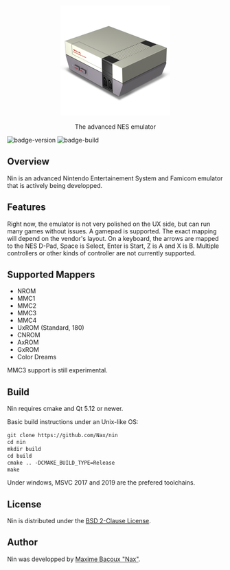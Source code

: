 <p align="center">
  <img with="256" height="256" src="https://raw.githubusercontent.com/Nax/nin/master/data/nin.png"/>
  <p align="center">The advanced NES emulator</p>
</p>

![badge-version](https://img.shields.io/github/v/release/Nax/nin?include_prereleases)
![badge-build](https://github.com/Nax/nin/workflows/Nin/badge.svg)

## Overview

Nin is an advanced Nintendo Entertainement System and Famicom emulator that is actively being developped.

## Features

Right now, the emulator is not very polished on the UX side, but can run many games without issues.
A gamepad is supported. The exact mapping will depend on the vendor's layout.
On a keyboard, the arrows are mapped to the NES D-Pad, Space is Select, Enter is Start, Z is A and X is B.
Multiple controllers or other kinds of controller are not currently supported.

## Supported Mappers

 * NROM
 * MMC1
 * MMC2
 * MMC3
 * MMC4
 * UxROM (Standard, 180)
 * CNROM
 * AxROM
 * GxROM
 * Color Dreams

MMC3 support is still experimental.

## Build

Nin requires cmake and Qt 5.12 or newer.

Basic build instructions under an Unix-like OS:

    git clone https://github.com/Nax/nin
    cd nin
    mkdir build
    cd build
    cmake .. -DCMAKE_BUILD_TYPE=Release
    make

Under windows, MSVC 2017 and 2019 are the prefered toolchains.

## License

Nin is distributed under the [BSD 2-Clause License](LICENSE).

## Author

Nin was developped by [Maxime Bacoux "Nax"](https://github.com/Nax).
